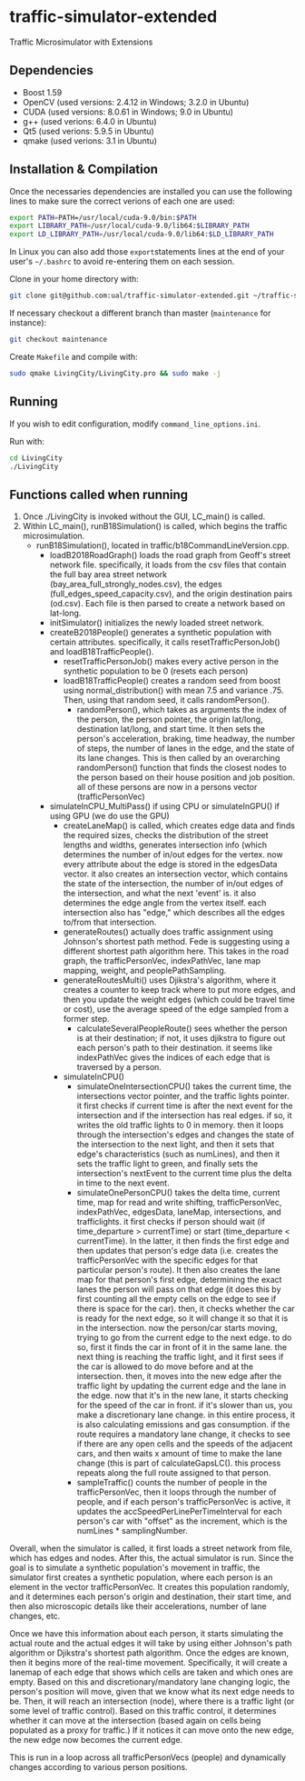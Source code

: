 # traffic-simulator-extended
Traffic Microsimulator with Extensions

## Dependencies

 - Boost 1.59
 - OpenCV (used versions: 2.4.12 in Windows; 3.2.0 in Ubuntu)
 - CUDA (used versions: 8.0.61 in Windows; 9.0 in Ubuntu)
 - g++ (used verions: 6.4.0 in Ubuntu)
 - Qt5 (used verions: 5.9.5 in Ubuntu)
 - qmake (used verions: 3.1 in Ubuntu)

## Installation & Compilation

Once the necessaries dependencies are installed you can use the following lines to make sure the
correct verions of each one are used:
```bash
export PATH=PATH=/usr/local/cuda-9.0/bin:$PATH
export LIBRARY_PATH=/usr/local/cuda-9.0/lib64:$LIBRARY_PATH 
export LD_LIBRARY_PATH=/usr/local/cuda-9.0/lib64:$LD_LIBRARY_PATH 
```

In Linux you can also add those `export`statements lines at the end of your user's `~/.bashrc` to
avoid re-entering them on each session.

Clone in your home directory with:
```bash
git clone git@github.com:ual/traffic-simulator-extended.git ~/traffic-simulator-extended && cd ~/traffic-simulator-extended
```

If necessary checkout a different branch than master (`maintenance` for instance):
```bash
git checkout maintenance
```

Create `Makefile` and compile with:
```bash
sudo qmake LivingCity/LivingCity.pro && sudo make -j
```

## Running

If you wish to edit configuration, modify `command_line_options.ini`.

Run with:
```bash
cd LivingCity
./LivingCity
```

## Functions called when running
1) Once ./LivingCity is invoked without the GUI, LC_main() is called. 
2) Within LC_main(), runB18Simulation() is called, which begins the traffic microsimulation.
	- runB18Simulation(), located in traffic/b18CommandLineVersion.cpp.
		- loadB2018RoadGraph() loads the road graph from Geoff's street network file. specifically, it loads from the csv files that contain the full bay area street network (bay_area_full_strongly_nodes.csv), the edges (full_edges_speed_capacity.csv), and the origin destination pairs (od.csv). Each file is then parsed to create a network based on lat-long.
		- initSimulator() initializes the newly loaded street network.
		- createB2018People() generates a synthetic population with certain attributes. specifically, it calls resetTrafficPersonJob() and loadB18TrafficPeople().
			- resetTrafficPersonJob() makes every active person in the synthetic population to be 0 (resets each person)
			- loadB18TrafficPeople() creates a random seed from boost using normal_distribution() with mean 7.5 and variance .75. Then, using that random seed, it calls randomPerson().
				- randomPerson(), which takes as arguments the index of the person, the person pointer, the origin lat/long, destination lat/long, and start time. It then sets the person's acceleration, braking, time headway, the number of steps, the number of lanes in the edge, and the state of its lane changes. This is then called by an overarching randomPerson() function that finds the closest nodes to the person based on their house position and job position. all of these persons are now in a persons vector (trafficPersonVec)
		- simulateInCPU_MultiPass() if using CPU or simulateInGPU() if using GPU (we do use the GPU)
			- createLaneMap() is called, which creates edge data and finds the required sizes, checks the distribution of the street lengths and widths, generates intersection info (which determines the number of in/out edges for the vertex. now every attribute about the edge is stored in the edgesData vector. it also creates an intersection vector, which contains the state of the intersection, the number of in/out edges of the intersection, and what the next 'event' is. it also determines the edge angle from the vertex itself. each intersection also has "edge," which describes all the edges to/from that intersection.
			- generateRoutes() actually does traffic assignment using Johnson's shortest path method. Fede is suggesting using a different shortest path algorithm here. This takes in the road graph, the trafficPersonVec, indexPathVec, lane map mapping, weight, and peoplePathSampling.
			- generateRoutesMulti() uses Djikstra's algorithm, where it creates a counter to keep track where to put more edges, and then you update the weight edges (which could be travel time or cost), use the average speed of the edge sampled from a former step. 
				- calculateSeveralPeopleRoute() sees whether the person is at their destination; if not, it uses djikstra to figure out each person's path to their destination. it seems like indexPathVec gives the indices of each edge that is traversed by a person.
			- simulateInCPU()
				- simulateOneIntersectionCPU() takes the current time, the intersections vector pointer, and the traffic lights pointer. it first checks if current time is after the next event for the intersection and if the intersection has real edges. if so, it writes the old traffic lights to 0 in memory. then it loops through the intersection's edges and changes the state of the intersection to the next light, and then it sets that edge's characteristics (such as numLines), and then it sets the traffic light to green, and finally sets the intersection's nextEvent to the current time plus the delta in time to the next event.
				- simulateOnePersonCPU() takes the delta time, current time, map for read and write shifting, trafficPersonVec, indexPathVec, edgesData, laneMap, intersections, and trafficlights. it first checks if person should wait (if time_departure > currentTime) or start (time_departure < currentTime). In the latter, it then finds the first edge and then updates that person's edge data (i.e. creates the trafficPersonVec with the specific edges for that particular person's route). It then also creates the lane map for that person's first edge, determining the exact lanes the person will pass on that edge (it does this by first counting all the empty cells on the edge to see if there is space for the car). then, it checks whether the car is ready for the next edge, so it will change it so that it is in the intersection. now the person/car starts moving, trying to go from the current edge to the next edge. to do so, first it finds the car in front of it in the same lane. the next thing is reaching the traffic light, and it first sees if the car is allowed to do move before and at the intersection. then, it moves into the new edge after the traffic light by updating the current edge and the lane in the edge. now that it's in the new lane, it starts checking for the speed of the car in front. if it's slower than us, you make a discretionary lane change. in this entire process, it is also calculating emissions and gas consumption. if the route requires a mandatory lane change, it checks to see if there are any open cells and the speeds of the adjacent cars, and then waits x amount of time to make the lane change (this is part of calculateGapsLC(). this process repeats along the full route assigned to that person.
				- sampleTraffic() counts the number of people in the trafficPersonVec, then it loops through the number of people, and if each person's trafficPersonVec is active, it updates the accSpeedPerLinePerTimeInterval for each person's car with "offset" as the increment, which is the numLines * samplingNumber.

Overall, when the simulator is called, it first loads a street network from file, which has edges and nodes. After this, the actual simulator is run. Since the goal is to simulate a synthetic population's movement in traffic, the simulator first creates a synthetic population, where each person is an element in the vector trafficPersonVec. It creates this population randomly, and it determines each person's origin and destination, their start time, and then also microscopic details like their accelerations, number of lane changes, etc.

Once we have this information about each person, it starts simulating the actual route and the actual edges it will take by using either Johnson's path algorithm or Djikstra's shortest path algorithm. Once the edges are known, then it begins more of the real-time movement. Specifically, it will create a lanemap of each edge that shows which cells are taken and which ones are empty. Based on this and discretionary/mandatory lane changing logic, the person's position will move, given that we know what its next edge needs to be. Then, it will reach an intersection (node), where there is a traffic light (or some level of traffic control). Based on this traffic control, it determines whether it can move at the intersection (based again on cells being populated as a proxy for traffic.) If it notices it can move onto the new edge, the new edge now becomes the current edge. 

This is run in a loop across all trafficPersonVecs (people) and dynamically changes according to various person positions.
